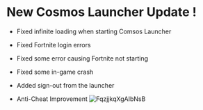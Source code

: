 # New Cosmos Launcher Update !

- Fixed infinite loading when starting Comsos Launcher
- Fixed Fortnite login errors
- Fixed some error causing Fortnite not starting
- Fixed some in-game crash
- Added sign-out from the launcher

- Anti-Cheat Improvement
![FqzjjkqXgAIbNsB](https://cdn.discordapp.com/attachments/989251040773804162/1106244370564390923/20180608-fortnite-tlo-1200.png)
